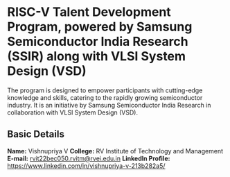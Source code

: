 # RISC-V Talent Development Program, powered by Samsung Semiconductor India Research (SSIR) along with VLSI System Design (VSD)
The program is designed to empower participants with cutting-edge knowledge and skills, catering to the rapidly growing semiconductor industry. It is an initiative by Samsung Semiconductor India Research in collaboration with VLSI System Design (VSD).

## Basic Details
**Name:** Vishnupriya V
**College:** RV Institute of Technology and Management
**E-mail:** rvit22bec050.rvitm@rvei.edu.in
**Linkedln Profile:** https://www.linkedin.com/in/vishnupriya-v-213b282a5/
